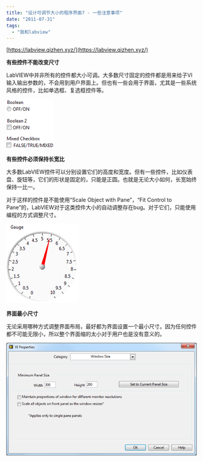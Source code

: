 ```yaml
---
title: "设计可调节大小的程序界面7 - 一些注意事项"
date: "2011-07-31"
tags: 
  - "我和labview"
---
```


[https://labview.qizhen.xyz/](https://labview.qizhen.xyz/)

**有些控件不能改变尺寸**

LabVIEW中并非所有的控件都大小可调。大多数尺寸固定的控件都是用来给子VI输入输出参数的，不会用到用户界面上。但也有一些会用于界面，尤其是一些系统风格的控件，比如单选框、复选框控件等。

[![image](images/image_thumb.png "image")](http://ruanqizhen.wordpress.com/wp-content/uploads/2011/08/image.png)

**有些控件必须保持长宽比**

大多数LabVIEW控件可以分别设置它们的高度和宽度。但有一些控件，比如仪表盘、旋钮等，它们的形状是固定的，只能是正圆。也就是无论大小如何，长宽始终保持一比一。

对于这样的控件是不能使用“Scale Object with Pane”，“Fit Control to Pane”的，LabVIEW对于这类控件大小的自动调整存在bug。对于它们，只能使用编程的方式调整尺寸。

[![image](images/image_thumb1.png "image")](http://ruanqizhen.wordpress.com/wp-content/uploads/2011/08/image1.png)

**界面最小尺寸**

无论采用哪种方式调整界面布局，最好都为界面设置一个最小尺寸。因为任何控件都不可能无限小，所以整个界面缩的太小对于用户也是没有意义的。

[![image](images/image_thumb2.png "image")](http://ruanqizhen.wordpress.com/wp-content/uploads/2011/08/image2.png)
